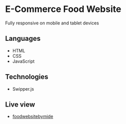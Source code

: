 # E-Commerce Food Website

Fully responsive on mobile and tablet devices

## Languages

- HTML
- CSS
- JavaScript

## Technologies

- Swipper.js

## Live view

- [foodwebsitebymide]()

